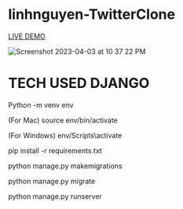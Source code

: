 # linhnguyen-TwitterClone
[LIVE DEMO](https://linhnguyen-twitterclone.lnguyen2336.repl.co/)

![Screenshot 2023-04-03 at 10 37 22 PM](https://user-images.githubusercontent.com/123962309/229681242-fe2ed1dd-615c-425a-94a1-c580a908d963.png)

# TECH USED DJANGO

Python -m venv env

(For Mac) source env/bin/activate

(For Windows) env/Scripts\activate

pip install -r requirements.txt

python manage.py makemigrations

python manage.py migrate

python manage.py runserver
